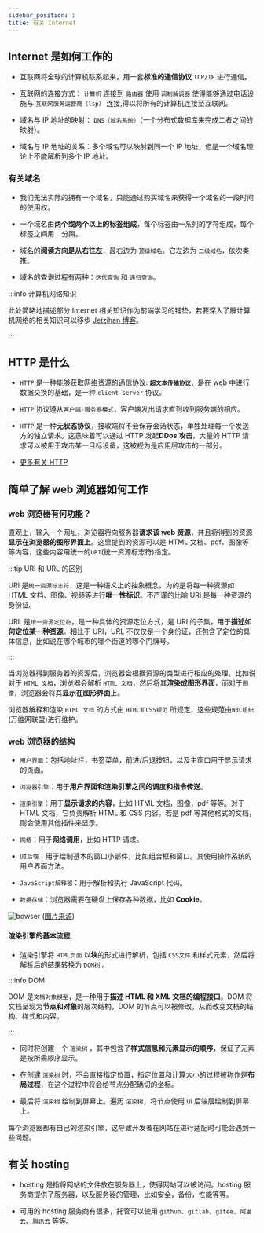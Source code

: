```yaml
---
sidebar_position: 1
title: 有关 Internet
---
```


## Internet 是如何工作的

- 互联网将全球的计算机联系起来，用一套**标准的通信协议** `TCP/IP` 进行通信。

- 互联网的连接方式： `计算机` 连接到 `路由器` 使用 `调制解调器` 使得能够通过电话设施与 `互联网服务运营商（lsp）` 连接,得以将所有的计算机连接至互联网。

- 域名与 IP 地址的映射： `DNS（域名系统）`（一个分布式数据库来完成二者之间的映射）。

- 域名与 IP 地址的关系：多个域名可以映射到同一个 IP 地址，但是一个域名理论上不能解析到多个 IP 地址。

### 有关域名

- 我们无法实际的拥有一个域名，只能通过购买域名来获得一个域名的一段时间的使用权。

- 一个域名由**两个或两个以上的标签组成**，每个标签由一系列的字符组成，每个标签之间用 `.` 分隔。

- 域名的**阅读方向是从右往左**，最右边为 `顶级域名`。它左边为 `二级域名`，依次类推。

- 域名的查询过程有两种：`迭代查询` 和 `递归查询`。

:::info 计算机网络知识

此处简略地描述部分 Internet 相关知识作为前端学习的铺垫，若要深入了解计算机网络的相关知识可以移步 [Jetzihan 博客](https://jetzihan.netlify.app/docs/category/%E8%AE%A1%E7%AE%97%E6%9C%BA%E7%BD%91%E7%BB%9C)。

:::

## HTTP 是什么

- `HTTP` 是一种能够获取网络资源的通信协议: **`超文本传输协议`**，是在 web 中进行数据交换的基础，是一种 `client-server` 协议。

- `HTTP` 协议遵从`客户端-服务器模式`，客户端发出请求直到收到服务端的相应。

- `HTTP` 是一种**无状态协议**，接收端将不会保存会话状态，单独处理每一个发送方的独立请求。这意味着可以通过 HTTP 发起**DDos 攻击**，大量的 HTTP 请求可以被用于攻击某一目标设备，这被视为是应用层攻击的一部分。

- [更多有关 HTTP](https://www.cloudflare.com/zh-cn/learning/ddos/glossary/hypertext-transfer-protocol-http/)

## 简单了解 web 浏览器如何工作

### web 浏览器有何功能？

直观上，输入一个网址，浏览器将向服务器**请求该 web 资源**，并且将得到的资源**显示在浏览器的图形界面上**。这里提到的资源可以是 HTML 文档、pdf、图像等等内容，这些内容用统一的`URI`(统一资源标志符)指定。

:::tip URI 和 URL 的区别

URI 是`统一资源标志符`，这是一种语义上的抽象概念，为的是将每一种资源如 HTML 文档、图像、视频等进行**唯一性标识**。不严谨的比喻 URI 是每一种资源的身份证。

URL 是`统一资源定位符`，是一种具体的资源定位方式，是 URI 的子集，用于**描述如何定位某一种资源**。相比于 URI，URL 不仅仅是一个身份证，还包含了定位的具体信息，比如说在哪个城市的哪个街道的哪个门牌号。

:::

当浏览器得到服务器的资源后，浏览器会根据资源的类型进行相应的处理，比如说对于 `HTML 文档`，浏览器会解析 `HTML 文档`，然后将其**渲染成图形界面**，而对于`图像`，浏览器会将其**显示在图形界面**上。

浏览器解释和渲染 `HTML 文档` 的方式由 `HTML和CSS规范` 所规定，这些规范由`W3C组织`(万维网联盟)进行维护。

### web 浏览器的结构

- `用户界面`：包括地址栏，书签菜单，前进/后退按钮，以及主窗口用于显示请求的页面。

- `浏览器引擎`：用于**用户界面和渲染引擎之间的调度和指令传送**。

- `渲染引擎`：用于**显示请求的内容**，比如 HTML 文档，图像，pdf 等等。对于 HTML 文档，它负责解析 HTML 和 CSS 内容。若是 pdf 等其他格式的文档，则会使用其他插件来显示。

- `网络`：用于**网络调用**，比如 HTTP 请求。

- `UI后端`：用于绘制基本的窗口小部件，比如组合框和窗口。其使用操作系统的用户界面方法。

- `JavaScript解释器`：用于解析和执行 JavaScript 代码。

- `数据存储`：浏览器需要在硬盘上保存各种数据，比如 **Cookie**。

![bowser](https://3fxtqy18kygf3on3bu39kh93-wpengine.netdna-ssl.com/wp-content/uploads/2019/11/BrowserEngine.png)
([图片来源](https://web.dev/howbrowserswork/#Resources))

#### 渲染引擎的基本流程

- 渲染引擎将 `HTML页面` 以**块**的形式进行解析，包括 `CSS文件` 和样式元素，然后将解析后的结果转换为 `DOM树` 。

:::info DOM

DOM 是`文档对象模型`，是一种用于**描述 HTML 和 XML 文档的编程接口**。DOM 将文档呈现为**节点和对象**的层次结构，DOM 的节点可以被修改，从而改变文档的结构、样式和内容。

:::

- 同时将创建一个 `渲染树` ，其中包含了**样式信息和元素显示的顺序**，保证了元素是按所需顺序显示。

- 在创建 `渲染树` 时，不会直接指定位置，指定位置和计算大小的过程被称作是**布局过程**，在这个过程中将会给节点分配确切的坐标。

- 最后将 `渲染树` 绘制到屏幕上。遍历 `渲染树`，将节点使用 ui 后端层绘制到屏幕上。

每个浏览器都有自己的渲染引擎，这导致开发者在网站在进行适配时可能会遇到一些问题。

## 有关 hosting

- hosting 是指将网站的文件放在服务器上，使得网站可以被访问。hosting 服务商提供了服务器，以及服务器的管理，比如安全，备份，性能等等。

- 可用的 hosting 服务商有很多，托管可以使用 `github`、`gitlab`、`gitee`、`阿里云`、`腾讯云` 等等。
